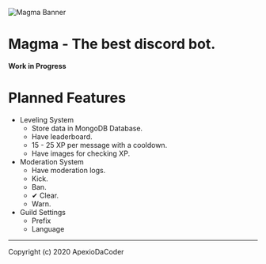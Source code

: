 ![Magma Banner](https://i.imgur.com/WPz5z7D.png)
# Magma - The best discord bot.
**Work in Progress**

# Planned Features
- Leveling System
    - Store data in MongoDB Database.
    - Have leaderboard.
    - 15 - 25 XP per message with a cooldown.
    - Have images for checking XP.
- Moderation System
    - Have moderation logs.
    - Kick.
    - Ban.
    - ✔ Clear.
    - Warn.
- Guild Settings
    - Prefix
    - Language
---
Copyright (c) 2020 ApexioDaCoder